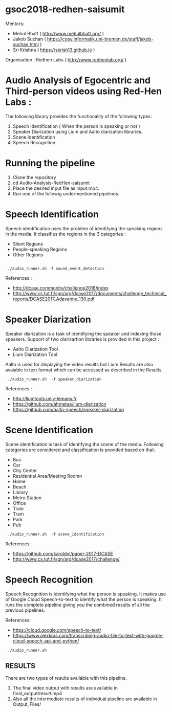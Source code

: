 # gsoc2018-redhen-saisumit

Mentors:  
* Mehul Bhatt ( http://www.mehulbhatt.org/ ) 
* Jakob Suchan ( https://cosy.informatik.uni-bremen.de/staff/jakob-suchan.html )   
* Sri Krishna ( https://skrish13.github.io ) 
 
Organisation : Redhen Labs ( http://www.redhenlab.org/ )


# Audio Analysis of Egocentric and Third-person videos using Red-Hen Labs : #


The following library provides the functionality of the following types:  

1. Speech Identification ( When the person is speaking or not ) 
2. Speaker Diarization using Lium and Aalto diarization libraries. 
3. Scene Identification 
4. Speech Recognition 

# Running the pipeline #
1. Clone the repository 
2. cd Audio-Analysis-RedHen-saisumit
3. Place the desired input file as input.mp4. 
4. Run one of the followig undermentioned pipelines. 

  
# Speech Identification #

Speech identification uses the problem of identifying the speaking regions in the media. It classifies the regions in the 3 categories : 

* Silent Regions 
* People-speaking Regions
* Other Regions   


```

 ./audio_runner.sh -f sound_event_detection

```
References :  

* http://dcase.community/challenge2018/index
* http://www.cs.tut.fi/sgn/arg/dcase2017/documents/challenge_technical_reports/DCASE2017_Adavanne_130.pdf


# Speaker Diarization #
Speaker diarization is a task of identifying the speaker and indexing those speakers. Support of two diarizartion libraries is provided in this project : 

* Aalto Diarization Tool 
* Lium Diarization Tool 

Aalto is used for displaying the video results but Lium Results are also avaiable in text format which can be accessed as described in the Results. 

```
 ./audio_runner.sh  -f speaker_diarization
```

References : 

* http://liumtools.univ-lemans.fr
* https://github.com/ahmetaa/lium-diarization
* https://github.com/aalto-speech/speaker-diarization

 
# Scene Identification #
Scene identification is task of identifying the scene of the media. Following categories are considered and classification is provided based on that: 

* Bus
* Car
* City Center 
* Residential Area/Meeting Roomn 
* Home 
* Beach
* Library 
* Metro Station 
* Office
* Train 
* Tram 
* Park 
* Pub 


```
 ./audio_runner.sh  -f scene_identification

```

References: 

* https://github.com/karoldvl/paper-2017-DCASE
* http://www.cs.tut.fi/sgn/arg/dcase2017/challenge/

# Speech Recognition  #

Speech Recognition is identifying what the person is speaking. It makes use of Google Cloud Speech-to-text 
to identify what the person is speaking. It runs the complete pipeline giving you the combined results of all the previous pipelines. 
 
References: 

* https://cloud.google.com/speech-to-text/
* https://www.alexkras.com/transcribing-audio-file-to-text-with-google-cloud-speech-api-and-python/
 

```
 ./audio_runner.sh 

```

## RESULTS ##

There are two types of results available with this pipeline.

1. The final video output with results are available in final_output/result.mp4
2. Also all the intermediate results of individual pipeline are available in Output_Files/
